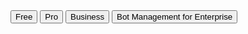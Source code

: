 ---
---

<ButtonGroup>
  <Button type="primary" href="../free">Free</Button>
  <Button type="primary" href="../pro">Pro</Button>
  <Button type="primary" href="../biz-and-ent">Business</Button>
  <Button type="primary" href="../bm-subscription">Bot Management for Enterprise</Button>
</ButtonGroup>
